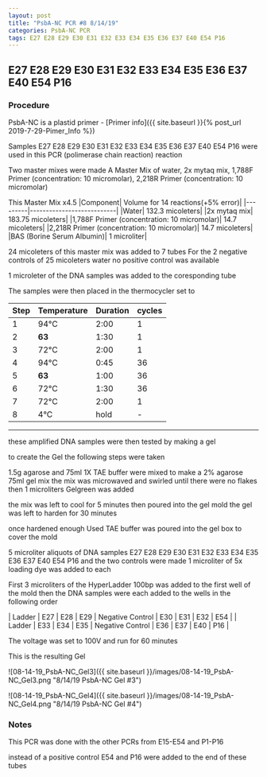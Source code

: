 ```yaml
---
layout: post
title: "PsbA-NC PCR #8 8/14/19"
categories: PsbA-NC PCR
tags: E27 E28 E29 E30 E31 E32 E33 E34 E35 E36 E37 E40 E54 P16
---
```


## E27 E28 E29 E30 E31 E32 E33 E34 E35 E36 E37 E40 E54 P16

### Procedure

PsbA-NC is a plastid primer - [Primer info]({{ site.baseurl }}{% post_url 2019-7-29-Pimer_Info %})

Samples E27 E28 E29 E30 E31 E32 E33 E34 E35 E36 E37 E40 E54 P16 were used in this PCR (polimerase chain reaction) reaction 

Two master mixes were made
A Master Mix of water, 2x mytaq mix, 1,788F Primer (concentration: 10 micromolar), 2,218R Primer (concentration: 10 micromolar)

This Master Mix x4.5
|Component| Volume for 14 reactions(+5% error)|
|---------|---------------------------|
|Water| 132.3 micoleters|
|2x mytaq mix| 183.75 micoleters|
|1,788F Primer (concentration: 10 micromolar)| 14.7 micoleters|
|2,218R Primer  (concentration: 10 micromolar)| 14.7 micoleters|
|BAS (Borine Serum Albumin)| 1 microliter|


24 micoleters of this master mix was added to 7 tubes 
For the 2 negative controls of 25 micoleters water 
no positive control was available

1 microleter of the DNA samples was added to the coresponding tube

The samples were then placed in the thermocycler set to 

|Step|Temperature|Duration|cycles|
|----|-------|--------|-------|
|1|94°C|2:00|1|
|2|**63**|1:30|1|
|3|72°C|2:00|1|
|4|94°C|0:45|36|
|5|**63**|1:00|36|
|6|72°C|1:30|36|
|7|72°C|2:00|1|
|8|4°C|hold|-|

___________

these amplified DNA samples were then tested by making a gel

to create the Gel the following steps were taken 

1.5g agarose and 75ml 1X TAE buffer were mixed to make a 2% agarose 75ml gel mix 
the mix was microwaved and swirled until there were no flakes 
then 1 microliters Gelgreen was added

the mix was left to cool for 5 minutes then poured into the gel mold
the gel was left to harden for 30 minutes 

once hardened enough Used TAE buffer was poured into the gel box to cover the mold

5 microliter aliquots of DNA samples  E27 E28 E29 E30 E31 E32 E33 E34 E35 E36 E37 E40 E54 P16 and the two controls were made 
1 microliter of 5x loading dye was added to each

First 3 microliters of the HyperLadder 100bp was added to the first well of the mold 
then the DNA samples were each added to the wells in the following order 

| Ladder | E27 | E28 | E29 | Negative Control | E30 | E31 | E32 | E54 |
| Ladder | E33 | E34 | E35 | Negative Control | E36 | E37 | E40 | P16 |

The voltage was set to 100V and run for 60 minutes


This is the resulting Gel

![08-14-19_PsbA-NC_Gel3]({{ site.baseurl }}/images/08-14-19_PsbA-NC_Gel3.png "8/14/19 PsbA-NC Gel #3")

![08-14-19_PsbA-NC_Gel4]({{ site.baseurl }}/images/08-14-19_PsbA-NC_Gel4.png "8/14/19 PsbA-NC Gel #4")


### Notes

This PCR was done with the other PCRs from E15-E54 and P1-P16

instead of a positive control E54 and P16 were added to the end of these tubes